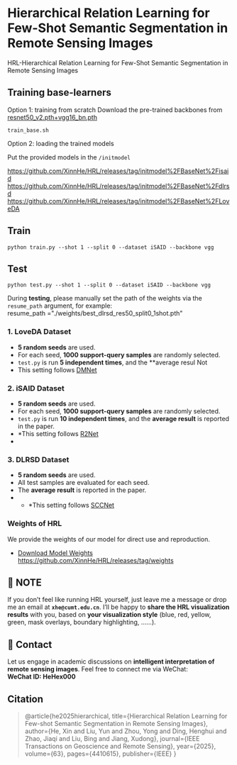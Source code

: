 # Hierarchical Relation Learning for Few-Shot Semantic Segmentation in Remote Sensing Images
HRL-Hierarchical Relation Learning for Few-Shot Semantic Segmentation in Remote Sensing Images


## Training base-learners 
Option 1: training from scratch
Download the pre-trained backbones from [resnet50_v2.pth+vgg16_bn.pth](https://github.com/XinnHe/HRL/releases/tag/initmodel%2Fbackbone)

`train_base.sh`

Option 2: loading the trained models

Put the provided models in the `/initmodel`

https://github.com/XinnHe/HRL/releases/tag/initmodel%2FBaseNet%2Fisaid
https://github.com/XinnHe/HRL/releases/tag/initmodel%2FBaseNet%2Fdlrsd
https://github.com/XinnHe/HRL/releases/tag/initmodel%2FBaseNet%2FLoveDA


## Train
 
 `python train.py --shot 1 --split 0 --dataset iSAID --backbone vgg ` 


## Test

 `python test.py --shot 1 --split 0 --dataset iSAID --backbone vgg ` 

During **testing**, please manually set the path of the weights via the `resume_path` argument, for example:  
resume_path ="./weights/best_dlrsd_res50_split0_1shot.pth"


### 1. LoveDA Dataset 
- **5 random seeds** are used.  
- For each seed, **1000 support-query samples** are randomly selected.  
- `test.py` is run **5 independent times**, and the **average resul Not
- This setting follows [DMNet](https://github.com/chunbolang/R2Net)

### 2. iSAID Dataset
- **5 random seeds** are used.  
- For each seed, **1000 support-query samples** are randomly selected.  
- `test.py` is run **10 independent times**, and the **average result** is reported in the paper.  
- *This setting follows [R2Net](https://github.com/chunbolang/R2Net)
- 
### 3. DLRSD Dataset
- **5 random seeds** are used.  
- All test samples are evaluated for each seed.  
- The **average result** is reported in the paper.
- - *This setting follows [SCCNet](https://github.com/linhanwang/SCCNet)


### Weights of HRL

We provide the weights of our model for direct use and reproduction.  
- [Download Model Weights](https://github.com/XinnHe/HRL/releases/tag/weights)  
https://github.com/XinnHe/HRL/releases/tag/weights

## 📌  **NOTE**
If you don’t feel like running HRL yourself, just leave me a message or drop me an email at **`xhe@cumt.edu.cn`**. I’ll be happy to **share the HRL visualization results** with you, based on **your visualization style** (blue, red, yellow, green, mask overlays, boundary highlighting, ......).

## 📌  **Contact**
Let us engage in academic discussions on **intelligent interpretation of remote sensing images**. Feel free to connect me via WeChat:  
**WeChat ID: HeHex000**

## Citation
> @article{he2025hierarchical,
  title={Hierarchical Relation Learning for Few-shot Semantic Segmentation in Remote Sensing Images},
  author={He, Xin and Liu, Yun and Zhou, Yong and Ding, Henghui and Zhao, Jiaqi and Liu, Bing and Jiang, Xudong},
  journal={IEEE Transactions on Geoscience and Remote Sensing},
  year={2025},
  volume={63},
  pages={4410615},
  publisher={IEEE}
}

